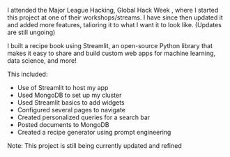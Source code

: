 I attended the Major League Hacking, Global Hack Week , where I started this project at one of their workshops/streams.
I have since then updated it and added more features, talioring it to what I want it to look like.
(Updates are still ungoing)

I built a recipe book using Streamlit, an open-source Python library that makes it easy to share and build custom web apps for machine learning, data science, and more!

This included:
- Use of Streamlit to host my app
- Used MongoDB to set up my cluster
- Used Streamlit  basics to add widgets
- Configured several pages to navigate
- Created personalized queries for a search bar
- Posted documents to MongoDB
- Created a recipe generator using prompt engineering

Note: This project is still being currently updated and refined
